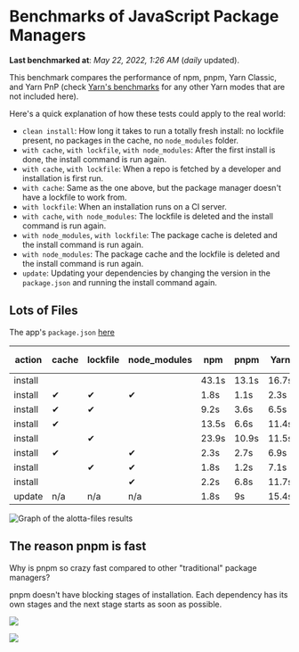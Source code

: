 # Benchmarks of JavaScript Package Managers

**Last benchmarked at**: _May 22, 2022, 1:26 AM_ (_daily_ updated).

This benchmark compares the performance of npm, pnpm, Yarn Classic, and Yarn PnP (check [Yarn's benchmarks](https://yarnpkg.com/benchmarks) for any other Yarn modes that are not included here).

Here's a quick explanation of how these tests could apply to the real world:

- `clean install`: How long it takes to run a totally fresh install: no lockfile present, no packages in the cache, no `node_modules` folder.
- `with cache`, `with lockfile`, `with node_modules`: After the first install is done, the install command is run again.
- `with cache`, `with lockfile`: When a repo is fetched by a developer and installation is first run.
- `with cache`: Same as the one above, but the package manager doesn't have a lockfile to work from.
- `with lockfile`: When an installation runs on a CI server.
- `with cache`, `with node_modules`: The lockfile is deleted and the install command is run again.
- `with node_modules`, `with lockfile`: The package cache is deleted and the install command is run again.
- `with node_modules`: The package cache and the lockfile is deleted and the install command is run again.
- `update`: Updating your dependencies by changing the version in the `package.json` and running the install command again.

## Lots of Files

The app's `package.json` [here](https://github.com/pnpm/pnpm.github.io/blob/main/benchmarks/fixtures/alotta-files/package.json)

| action  | cache | lockfile | node_modules| npm | pnpm | Yarn | Yarn PnP |
| ---     | ---   | ---      | ---         | --- | ---  | ---  | ---      |
| install |       |          |             | 43.1s | 13.1s | 16.7s | 26.4s |
| install | ✔     | ✔        | ✔           | 1.8s | 1.1s | 2.3s | n/a |
| install | ✔     | ✔        |             | 9.2s | 3.6s | 6.5s | 1.5s |
| install | ✔     |          |             | 13.5s | 6.6s | 11.4s | 6.1s |
| install |       | ✔        |             | 23.9s | 10.9s | 11.5s | 20.9s |
| install | ✔     |          | ✔           | 2.3s | 2.7s | 6.9s | n/a |
| install |       | ✔        | ✔           | 1.8s | 1.2s | 7.1s | n/a |
| install |       |          | ✔           | 2.2s | 6.8s | 11.7s | n/a |
| update  | n/a | n/a | n/a | 1.8s | 9s | 15.4s | 33.8s |

<img alt="Graph of the alotta-files results" src="/img/benchmarks/alotta-files.svg" />

## The reason pnpm is fast

Why is pnpm so crazy fast compared to other "traditional" package managers?

pnpm doesn't have blocking stages of installation. Each dependency has its own stages and the next stage starts as soon as possible.

![](/img/installation-stages-of-other-pms.png)

![](/img/installation-stages-of-pnpm.jpg)